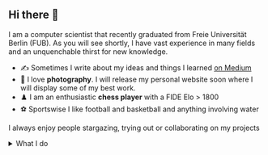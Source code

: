 ## Hi there 👋

I am a computer scientist that recently graduated from Freie Universität Berlin (FUB). 
As you will see shortly, I have vast experience in many fields and an unquenchable thirst for new knowledge.

- ✍️ Sometimes I write about my ideas and things I learned [on Medium](https://medium.com/@r.harvey)
- 📸 I love **photography**. I will release my personal website soon where I will display some of my best work.
- ♟️ I am an enthusiastic **chess player** with a FIDE Elo > 1800
- ⚽ Sportswise I like football and basketball and anything involving water

I always enjoy people stargazing, trying out or collaborating on my projects

<details>

<summary>What I do</summary>

### NLP

- My **bachelor thesis aims** to be a contribution to automated transliteration from Arabic to German (aka romanization, conversion, transcription).
  Check out [the result](https://transliteration.eu.pythonanywhere.com/). It's also [open source](https://github.com/theRealProHacker/dmg)
- Privately, I am working on a **German parser** (I know it's ambitious) and on a **detector for stylistic devices**.
- I am looking forward to further advances of LLMs and the possibilities that await us.

### AI in general

I am mostly interested in following aspects of AI

- Anything natural language related
- Dynamic, structural and discrete machine learning systems
- Reinforcement learning, GOAP and other strategic decision making algorithms like chess engines or self-driving cars
- GenAI, especially in the context of **Cooperative GenAI for Music** which I deeply researched during a seminar on computational musicology at the **University of Helsinki** supervised by **Kjell Lemström**

I am currently working on a novel approach to **OCR** to make it more robust to linear transformations like translation, skews and rotation.

### Robotics, IoT and Systems Programming

Robotics is actually how I first started "coding" at the age of nine. At that time, the tasks were simple: avoiding abstacles, following a line or navigating a maze. Nowadays, I am interested in working on **the real stuff**. 

- At [FaSTTUBe](https://fasttube.de/) at TU Berlin I am working on building autonomous racing cars. I am mostly interested in the observation and merging of past and present data from various sources into a single, constantly updating but still stable, model of the surrounding world, the high-level long-term decision-making using this world model, and how to actuate these strategic plans in short-term actions. 
- As an intern at [Dronesperhour](https://dronesperhour.com/), I had the opportunity to develop new drones. There, I extensively programmed on a **Raspberry Pi**.
- I took "Introduction to IoT" at the University of Helsinki where I learned the most important concepts of the Internet of Things
- In the course "Operating Systems" I went through the painful joy of building [my own operating system in Rust](https://github.com/theRealProHacker/rust-os).

### Parsers

- Built a [lambda expression parser and evaluator in Python and Haskell](https://github.com/theRealProHacker/lambda) (try it [here](https://therealprohacker.github.io/lambda/))
- Built a [simple math evaluator in Python](https://github.com/theRealProHacker/MathEvaluator) as well, wrote about it [on Medium](https://medium.com/@r.harvey/how-i-made-a-math-evaluator-on-24-lines-65afe8e560fd) and published it [on PyPi](https://pypi.org/project/math-evaluator/)
- Built a **CSS parser** on top of [cssutils](https://pypi.org/project/cssutils/) for [Positron](https://github.com/theRealProHacker/Positron)
- Many other DSLs

### Games

I started learning game programming with the **CS50 game development course on edx using Lua**. 
Then, I quickly made my first own games with **Löve2D (Lua)** and **pygame (Python)**.
More recently, I have worked with engines like **Unity, Unreal Engine and Godot**.

#### My games
- [Mastermind](https://github.com/theRealProHacker/MasterMind)
- [Sudoku](https://github.com/theRealProHacker/Sudoku)
- [2048](https://gist.github.com/theRealProHacker/e29bf24a0c883f6afb4cfc2726c7ad14)
- ... more in the making (I enjoy **strategy, card and tower defense games** as well as **platformers**)

#### Libraries/Open Source Contributions
- pygame
  
  ![image](https://github.com/user-attachments/assets/ea03dec5-97eb-4b8b-82bf-ea3943341519)
- [PyGameRecorder](https://github.com/theRealProHacker/PyGameRecorder) published on [PyPi](https://pypi.org/project/pygame-screen-record/)
- [StateManager](https://github.com/theRealProHacker/StateManager) also published on [PyPi](https://pypi.org/project/pgsm/)
- [LevelEditor](https://github.com/theRealProHacker/LevelEditor)

### Web, UI/UX, Data Viz

- I am very comfortable with **Bootstrap + JS**, which works well for relatively simply UIs.  
  However, one needs to be prepared to change the default styles, else the page will have this very recognizable, almost boring, Bootstrap look
- I want to try out HTMX soon
- I have also developed using **React, three.js/r3f/drei, Next.js, Astro and PHP/Wordpress**
- I took an amazing class on **data visualization** by [Professor Claudia Müller-Birn](https://github.com/clmb)

  ![image](https://github.com/user-attachments/assets/8f3d157e-f75c-43bd-838c-1f4b69c21660)
- I developed a **3D React app to preview drone missions** at [Dronesperhour](https://github.com/Dronesperhour)
- Built a [Sierpiński triangle animation](https://sierpinski.glitch.me/)
- Built [a beautiful front-end](https://transliteration.eu.pythonanywhere.com/) for my **bachelor thesis**

I have built many other UIs with **Electron, Tauri and Flutter**. Some of them
- [Tut tool](https://github.com/theRealProHacker/tut-tool), a tool for science TAs at FU Berlin
- [Arabic converter](https://github.com/theRealProHacker/arabic_converter) an app for simple arabic text input with diacritics using a "Latin" keyboard
- Jarvis, a desktop AI assistant
- Podcast, an app to automatically generate a YouTube video from a podcast audio track, a background image and a title

- My most ambitious and also one of my favourite projects is [Positron](https://github.com/theRealProHacker/Positron), an alternative to Electron. It replaces all JS with Python and is therefore equivalent to a browser in a trusted environment which should make a lot of things much easier. Also, Python is just much nicer than JS, as everyone knows. 

### Quantum Computing

- I completed "Quantum Mechanics Ia/b" and "Quantum Computing". The final highlight was **running my own quantum algorithm live on IBM quantum computers**.
- Currently, I am doing "Advanced Quantum Mechanics" and "Quantum Crypto Analysis" @ FUB
- See me soon at [Leap in Berlin](https://leap.berlin/en)

In the future, I would like to see quantum computing becoming a real alternative to traditional digital computing in certain fields like hyperrealistic simulations and cryptography, similar to the advent of the GPU. (I am also interested in the rediscovery of analog computing for AI)

### Programming Languages
- Python (my [absolute favourite language](https://medium.com/@r.harvey/why-python-is-the-best-programming-language-so-far-5e481804159b))
- Web (JS/CSS/HTML)
- Rust (my favourite when performance matters)
- Dart & Flutter
- Haskell
- Lua
- C
- Java
- PHP

Excited for Go, Swift, Kotlin and Scala 3
</details>
